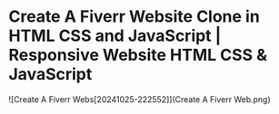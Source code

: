 #  Create A Fiverr Website Clone in HTML CSS and JavaScript | Responsive Website HTML CSS & JavaScript



![Create A Fiverr Webs[20241025-222552]](Create A Fiverr Web.png)

